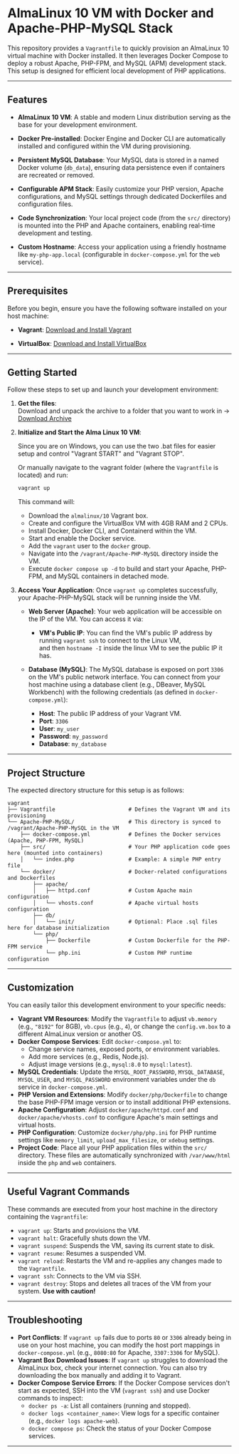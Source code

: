 # AlmaLinux 10 VM with Docker and Apache-PHP-MySQL Stack

This repository provides a `Vagrantfile` to quickly provision an AlmaLinux 10 virtual machine with Docker installed. It then leverages Docker Compose to deploy a robust Apache, PHP-FPM, and MySQL (APM) development stack. This setup is designed for efficient local development of PHP applications.

---

## Features

* **AlmaLinux 10 VM**: A stable and modern Linux distribution serving as the base for your development environment.

* **Docker Pre-installed**: Docker Engine and Docker CLI are automatically installed and configured within the VM during provisioning.

* **Persistent MySQL Database**: Your MySQL data is stored in a named Docker volume (`db_data`), ensuring data persistence even if containers are recreated or removed.

* **Configurable APM Stack**: Easily customize your PHP version, Apache configurations, and MySQL settings through dedicated Dockerfiles and configuration files.

* **Code Synchronization**: Your local project code (from the `src/` directory) is mounted into the PHP and Apache containers, enabling real-time development and testing.

* **Custom Hostname**: Access your application using a friendly hostname like `my-php-app.local` (configurable in `docker-compose.yml` for the `web` service).

---

## Prerequisites

Before you begin, ensure you have the following software installed on your host machine:

* **Vagrant**: [Download and Install Vagrant](https://developer.hashicorp.com/vagrant/install)

* **VirtualBox**: [Download and Install VirtualBox](https://www.virtualbox.org/wiki/Downloads)

---

## Getting Started

Follow these steps to set up and launch your development environment:

1.  **Get the files**:  
    Download and unpack the archive to a folder that you want to work in -> [Download Archive](https://github.com/user-attachments/files/20577117/vagrant.zip)

2.  **Initialize and Start the Alma Linux 10 VM**:

    Since you are on Windows, you can use the two .bat files for easier setup and control "Vagrant START" and "Vagrant STOP".
    
    Or manually navigate to the vagrant folder (where the `Vagrantfile` is located) and run:

    ```bash
    vagrant up
    ```

    This command will:
    * Download the `almalinux/10` Vagrant box.
    * Create and configure the VirtualBox VM with 4GB RAM and 2 CPUs.
    * Install Docker, Docker CLI, and Containerd within the VM.
    * Start and enable the Docker service.
    * Add the `vagrant` user to the `docker` group.
    * Navigate into the `/vagrant/Apache-PHP-MySQL` directory inside the VM.
    * Execute `docker compose up -d` to build and start your Apache, PHP-FPM, and MySQL containers in detached mode.

3.  **Access Your Application**:
    Once `vagrant up` completes successfully, your Apache-PHP-MySQL stack will be running inside the VM.

    * **Web Server (Apache)**:
        Your web application will be accessible on the IP of the VM. You can access it via:
        
        * **VM's Public IP**: You can find the VM's public IP address by running `vagrant ssh` to connect to the Linux VM,  
        and then `hostname -I` inside the linux VM to see the public IP it has.

    * **Database (MySQL)**:
        The MySQL database is exposed on port `3306` on the VM's public network interface. You can connect from your host machine using a database client (e.g., DBeaver, MySQL Workbench) with the following credentials (as defined in `docker-compose.yml`):
        * **Host**: The public IP address of your Vagrant VM.
        * **Port**: `3306`
        * **User**: `my_user`
        * **Password**: `my_password`
        * **Database**: `my_database`

---

## Project Structure

The expected directory structure for this setup is as follows:

```
vagrant
├── Vagrantfile                       # Defines the Vagrant VM and its provisioning
└── Apache-PHP-MySQL/                 # This directory is synced to /vagrant/Apache-PHP-MySQL in the VM
    ├── docker-compose.yml            # Defines the Docker services (Apache, PHP-FPM, MySQL)
    ├── src/                          # Your PHP application code goes here (mounted into containers)
    │   └── index.php                 # Example: A simple PHP entry file
    └── docker/                       # Docker-related configurations and Dockerfiles
        ├── apache/
        │   ├── httpd.conf            # Custom Apache main configuration
        │   └── vhosts.conf           # Apache virtual hosts configuration
        ├── db/
        │   └── init/                 # Optional: Place .sql files here for database initialization
        └── php/
            ├── Dockerfile            # Custom Dockerfile for the PHP-FPM service
            └── php.ini               # Custom PHP runtime configuration
```

---

## Customization

You can easily tailor this development environment to your specific needs:

* **Vagrant VM Resources**:
    Modify the `Vagrantfile` to adjust `vb.memory` (e.g., `"8192"` for 8GB), `vb.cpus` (e.g., `4`), or change the `config.vm.box` to a different AlmaLinux version or another OS.
* **Docker Compose Services**:
    Edit `docker-compose.yml` to:
    * Change service names, exposed ports, or environment variables.
    * Add more services (e.g., Redis, Node.js).
    * Adjust image versions (e.g., `mysql:8.0` to `mysql:latest`).
* **MySQL Credentials**:
    Update the `MYSQL_ROOT_PASSWORD`, `MYSQL_DATABASE`, `MYSQL_USER`, and `MYSQL_PASSWORD` environment variables under the `db` service in `docker-compose.yml`.
* **PHP Version and Extensions**:
    Modify `docker/php/Dockerfile` to change the base PHP-FPM image version or to install additional PHP extensions.
* **Apache Configuration**:
    Adjust `docker/apache/httpd.conf` and `docker/apache/vhosts.conf` to configure Apache's main settings and virtual hosts.
* **PHP Configuration**:
    Customize `docker/php/php.ini` for PHP runtime settings like `memory_limit`, `upload_max_filesize`, or `xdebug` settings.
* **Project Code**:
    Place all your PHP application files within the `src/` directory. These files are automatically synchronized with `/var/www/html` inside the `php` and `web` containers.

---

## Useful Vagrant Commands

These commands are executed from your host machine in the directory containing the `Vagrantfile`:

* `vagrant up`: Starts and provisions the VM.
* `vagrant halt`: Gracefully shuts down the VM.
* `vagrant suspend`: Suspends the VM, saving its current state to disk.
* `vagrant resume`: Resumes a suspended VM.
* `vagrant reload`: Restarts the VM and re-applies any changes made to the `Vagrantfile`.
* `vagrant ssh`: Connects to the VM via SSH.
* `vagrant destroy`: Stops and deletes all traces of the VM from your system. **Use with caution!**

---

## Troubleshooting

* **Port Conflicts**: If `vagrant up` fails due to ports `80` or `3306` already being in use on your host machine, you can modify the host port mappings in `docker-compose.yml` (e.g., `8080:80` for Apache, `3307:3306` for MySQL).
* **Vagrant Box Download Issues**: If `vagrant up` struggles to download the AlmaLinux box, check your internet connection. You can also try downloading the box manually and adding it to Vagrant.
* **Docker Compose Service Errors**: If the Docker Compose services don't start as expected, SSH into the VM (`vagrant ssh`) and use Docker commands to inspect:
    * `docker ps -a`: List all containers (running and stopped).
    * `docker logs <container_name>`: View logs for a specific container (e.g., `docker logs apache-web`).
    * `docker compose ps`: Check the status of your Docker Compose services.

---